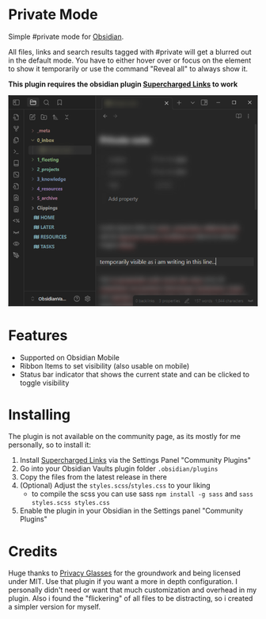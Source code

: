 # Private Mode
Simple #private mode for [Obsidian](https://obsidian.md/).

All files, links and search results tagged with #private will get a blurred out in the default mode. You have to either hover over or focus on the element to show it temporarily or use the command "Reveal all" to always show it. 

**This plugin requires the obsidian plugin [Supercharged Links](https://github.com/mdelobelle/obsidian_supercharged_links) to work**

![showcase.png](showcase.png)

# Features
* Supported on Obsidian Mobile
* Ribbon Items to set visibility (also usable on mobile)
* Status bar indicator that shows the current state and can be clicked to toggle visibility

# Installing
The plugin is not available on the community page, as its mostly for me personally, so to install it:

1. Install [Supercharged Links](https://github.com/mdelobelle/obsidian_supercharged_links) via the Settings Panel "Community Plugins"
2. Go into your Obsidian Vaults plugin folder `.obsidian/plugins`
3. Copy the files from the latest release in there
4. (Optional) Adjust the `styles.scss`/`styles.css` to your liking
   * to compile the scss you can use sass `npm install -g sass` and `sass styles.scss styles.css`
5. Enable the plugin in your Obsidian in the Settings panel "Community Plugins"

# Credits
Huge thanks to [Privacy Glasses](https://github.com/jillalberts/privacy-glasses/tree/master) for the groundwork and being licensed under MIT. Use that plugin if you want a more in depth configuration. I personally didn't need or want that much customization and overhead in my plugin. Also i found the "flickering" of all files to be distracting, so i created a simpler version for myself.
